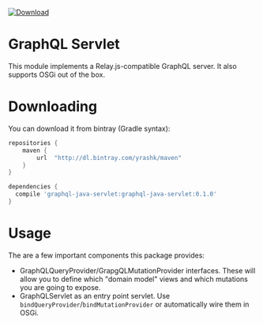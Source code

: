 [![Download](https://api.bintray.com/packages/yrashk/maven/graphql-java-servlet/images/download.svg)](https://bintray.com/yrashk/maven/graphql-java-servlet/_latestVersion)

# GraphQL Servlet

This module implements a Relay.js-compatible GraphQL server. It also supports OSGi out of the box.

# Downloading

You can download it from bintray (Gradle syntax):

```groovy
repositories {
    maven {
        url  "http://dl.bintray.com/yrashk/maven"
    }
}

dependencies {
  compile 'graphql-java-servlet:graphql-java-servlet:0.1.0'
}
```

# Usage

The are a few important components this package provides:

* GraphQLQueryProvider/GrapgQLMutationProvider interfaces. These will allow you
  to define which "domain model" views and which mutations you are going to expose.
* GraphQLServlet as an entry point servlet. Use `bindQueryProvider`/`bindMutationProvider` or automatically wire
them in OSGi.
